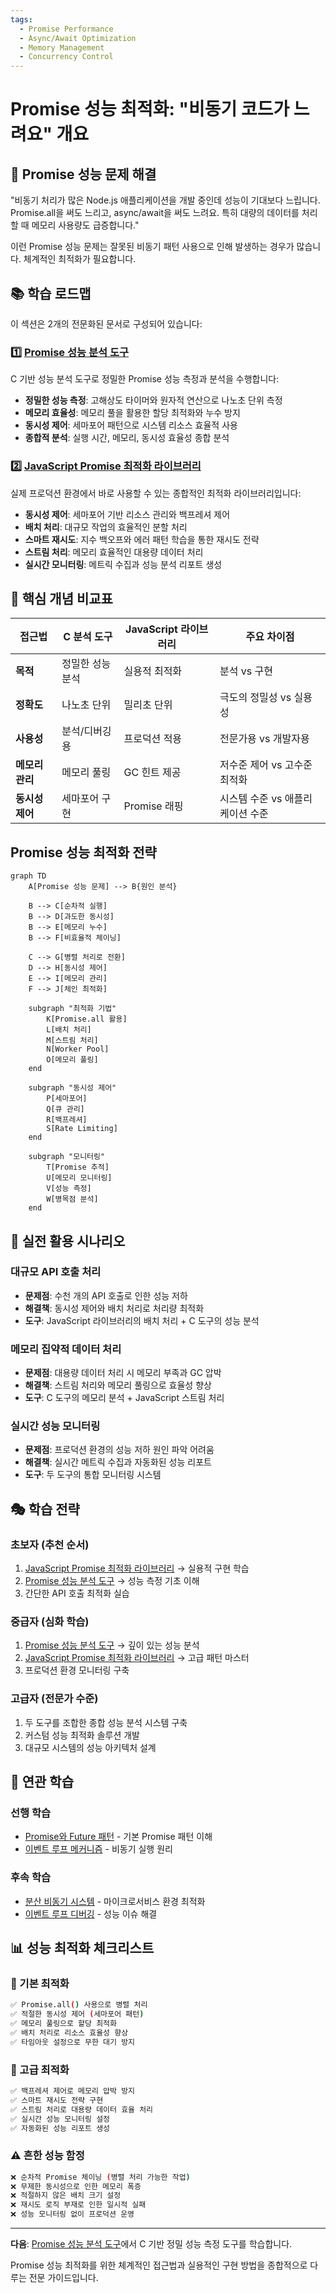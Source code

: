 ```yaml
---
tags:
  - Promise Performance
  - Async/Await Optimization
  - Memory Management
  - Concurrency Control
---
```


# Promise 성능 최적화: "비동기 코드가 느려요" 개요

## 🎯 Promise 성능 문제 해결

"비동기 처리가 많은 Node.js 애플리케이션을 개발 중인데 성능이 기대보다 느립니다. Promise.all을 써도 느리고, async/await을 써도 느려요. 특히 대량의 데이터를 처리할 때 메모리 사용량도 급증합니다."

이런 Promise 성능 문제는 잘못된 비동기 패턴 사용으로 인해 발생하는 경우가 많습니다. 체계적인 최적화가 필요합니다.

## 📚 학습 로드맵

이 섹션은 2개의 전문화된 문서로 구성되어 있습니다:

### 1️⃣ [Promise 성능 분석 도구](06a-promise-performance-analysis.md)

C 기반 성능 분석 도구로 정밀한 Promise 성능 측정과 분석을 수행합니다:

- **정밀한 성능 측정**: 고해상도 타이머와 원자적 연산으로 나노초 단위 측정
- **메모리 효율성**: 메모리 풀을 활용한 할당 최적화와 누수 방지
- **동시성 제어**: 세마포어 패턴으로 시스템 리소스 효율적 사용
- **종합적 분석**: 실행 시간, 메모리, 동시성 효율성 종합 분석

### 2️⃣ [JavaScript Promise 최적화 라이브러리](06b-promise-optimization-library.md)

실제 프로덕션 환경에서 바로 사용할 수 있는 종합적인 최적화 라이브러리입니다:

- **동시성 제어**: 세마포어 기반 리소스 관리와 백프레셔 제어
- **배치 처리**: 대규모 작업의 효율적인 분할 처리
- **스마트 재시도**: 지수 백오프와 에러 패턴 학습을 통한 재시도 전략
- **스트림 처리**: 메모리 효율적인 대용량 데이터 처리
- **실시간 모니터링**: 메트릭 수집과 성능 분석 리포트 생성

## 🎯 핵심 개념 비교표

| 접근법 | C 분석 도구 | JavaScript 라이브러리 | 주요 차이점 |
|-------|------------|-------------------|-----------|
| **목적** | 정밀한 성능 분석 | 실용적 최적화 | 분석 vs 구현 |
| **정확도** | 나노초 단위 | 밀리초 단위 | 극도의 정밀성 vs 실용성 |
| **사용성** | 분석/디버깅용 | 프로덕션 적용 | 전문가용 vs 개발자용 |
| **메모리 관리** | 메모리 풀링 | GC 힌트 제공 | 저수준 제어 vs 고수준 최적화 |
| **동시성 제어** | 세마포어 구현 | Promise 래핑 | 시스템 수준 vs 애플리케이션 수준 |

## Promise 성능 최적화 전략

```mermaid
graph TD
    A[Promise 성능 문제] --> B{원인 분석}

    B --> C[순차적 실행]
    B --> D[과도한 동시성]
    B --> E[메모리 누수]
    B --> F[비효율적 체이닝]

    C --> G[병렬 처리로 전환]
    D --> H[동시성 제어]
    E --> I[메모리 관리]
    F --> J[체인 최적화]

    subgraph "최적화 기법"
        K[Promise.all 활용]
        L[배치 처리]
        M[스트림 처리]
        N[Worker Pool]
        O[메모리 풀링]
    end

    subgraph "동시성 제어"
        P[세마포어]
        Q[큐 관리]
        R[백프레셔]
        S[Rate Limiting]
    end

    subgraph "모니터링"
        T[Promise 추적]
        U[메모리 모니터링]
        V[성능 측정]
        W[병목점 분석]
    end
```

## 🚀 실전 활용 시나리오

### 대규모 API 호출 처리

- **문제점**: 수천 개의 API 호출로 인한 성능 저하
- **해결책**: 동시성 제어와 배치 처리로 처리량 최적화
- **도구**: JavaScript 라이브러리의 배치 처리 + C 도구의 성능 분석

### 메모리 집약적 데이터 처리

- **문제점**: 대용량 데이터 처리 시 메모리 부족과 GC 압박
- **해결책**: 스트림 처리와 메모리 풀링으로 효율성 향상
- **도구**: C 도구의 메모리 분석 + JavaScript 스트림 처리

### 실시간 성능 모니터링

- **문제점**: 프로덕션 환경의 성능 저하 원인 파악 어려움
- **해결책**: 실시간 메트릭 수집과 자동화된 성능 리포트
- **도구**: 두 도구의 통합 모니터링 시스템

## 🎭 학습 전략

### 초보자 (추천 순서)

1. [JavaScript Promise 최적화 라이브러리](06b-promise-optimization-library.md) → 실용적 구현 학습
2. [Promise 성능 분석 도구](06a-promise-performance-analysis.md) → 성능 측정 기초 이해
3. 간단한 API 호출 최적화 실습

### 중급자 (심화 학습)

1. [Promise 성능 분석 도구](06a-promise-performance-analysis.md) → 깊이 있는 성능 분석
2. [JavaScript Promise 최적화 라이브러리](06b-promise-optimization-library.md) → 고급 패턴 마스터
3. 프로덕션 환경 모니터링 구축

### 고급자 (전문가 수준)

1. 두 도구를 조합한 종합 성능 분석 시스템 구축
2. 커스텀 성능 최적화 솔루션 개발
3. 대규모 시스템의 성능 아키텍처 설계

## 🔗 연관 학습

### 선행 학습

- [Promise와 Future 패턴](01-promise-future.md) - 기본 Promise 패턴 이해
- [이벤트 루프 메커니즘](02-event-loop.md) - 비동기 실행 원리

### 후속 학습  

- [분산 비동기 시스템](04-distributed-async.md) - 마이크로서비스 환경 최적화
- [이벤트 루프 디버깅](05-event-loop-debugging.md) - 성능 이슈 해결

## 📊 성능 최적화 체크리스트

### 🎯 기본 최적화

```bash
✅ Promise.all() 사용으로 병렬 처리
✅ 적절한 동시성 제어 (세마포어 패턴)
✅ 메모리 풀링으로 할당 최적화
✅ 배치 처리로 리소스 효율성 향상
✅ 타임아웃 설정으로 무한 대기 방지
```

### 🔧 고급 최적화

```bash
✅ 백프레셔 제어로 메모리 압박 방지
✅ 스마트 재시도 전략 구현
✅ 스트림 처리로 대용량 데이터 효율 처리
✅ 실시간 성능 모니터링 설정
✅ 자동화된 성능 리포트 생성
```

### ⚠️ 흔한 성능 함정

```bash
❌ 순차적 Promise 체이닝 (병렬 처리 가능한 작업)
❌ 무제한 동시성으로 인한 메모리 폭증
❌ 적절하지 않은 배치 크기 설정
❌ 재시도 로직 부재로 인한 일시적 실패
❌ 성능 모니터링 없이 프로덕션 운영
```

---

**다음**: [Promise 성능 분석 도구](06a-promise-performance-analysis.md)에서 C 기반 정밀 성능 측정 도구를 학습합니다.

Promise 성능 최적화를 위한 체계적인 접근법과 실용적인 구현 방법을 종합적으로 다루는 전문 가이드입니다.
